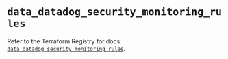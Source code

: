 # `data_datadog_security_monitoring_rules`

Refer to the Terraform Registry for docs: [`data_datadog_security_monitoring_rules`](https://registry.terraform.io/providers/datadog/datadog/3.52.1/docs/data-sources/security_monitoring_rules).
